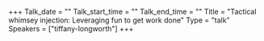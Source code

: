 +++
Talk_date = ""
Talk_start_time = ""
Talk_end_time = ""
Title = "Tactical whimsey injection: Leveraging fun to get work done"
Type = "talk"
Speakers = ["tiffany-longworth"]
+++


